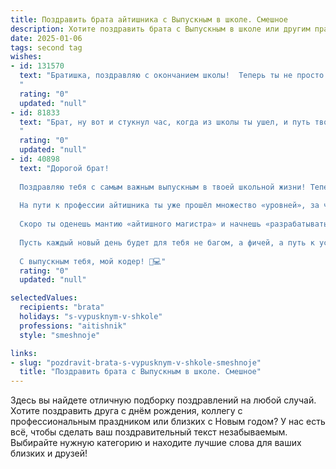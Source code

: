 ```yaml
---
title: Поздравить брата айтишника с Выпускным в школе. Смешное
description: Хотите поздравить брата с Выпускным в школе или другим праздником? Наш ИИ создаст незабываемое поздравление, а вы обязательно выделитесь среди других.  
date: 2025-01-06
tags: second tag
wishes:
- id: 131570
  text: "Братишка, поздравляю с окончанием школы!  Теперь ты не просто школьник, а почти настоящий айтишник – осталось только научиться спать меньше 8 часов в сутки и питаться одной лапшой быстрого приготовления.  Желаю тебе карьеры круче, чем у Билла Гейтса, багов поменьше, а зарплаты побольше! Пусть твой код всегда работает идеально (ну, почти всегда), а жизнь будет наполнена только  успехами и  весёлыми  багами!
  "
  rating: "0"
  updated: "null"
- id: 81833
  text: "Брат, ну вот и стукнул час, когда из школы ты ушел, и путь твой в мир большой открылся, а перед тобой - не учебник, а монитор! Поздравляю тебя с выходом в свет! Но помни, что \"айтишник\" - это не просто профессия, а стиль жизни, где кофе - главный напиток, а бессонные ночи - норма. Главное, чтобы не перепутать клавиатуру с клавиатурой. ;)
  "
  rating: "0"
  updated: "null"
- id: 40898
  text: "Дорогой брат!
  
  Поздравляю тебя с самым важным выпускным в твоей школьной жизни! Теперь, когда ты с гордостью держишь в руках аттестат, помни: это всего лишь одна из версий твоего будущего кода, и не забудь его обновлять!
  
  На пути к профессии айтишника ты уже прошёл множество «уровней», за что тебя можно смело напичкать звездами в «рейтинге знаний». Помни, что даже в мире программирования важно иногда оставлять место для ошибок — ведь без них не бывают классных шуток и интересных дебатов.
  
  Скоро ты оденешь мантию «айтишного магистра» и начнешь «разрабатывать» свою жизнь с нуля. Не забывай, что даже самые мощные алгоритмы иногда нуждаются в перезагрузке, так что выделяй время на отдых и забаву!
  
  Пусть каждый новый день будет для тебя не багом, а фичей, а путь к успеху — только «постоянной» переменной! Вперёд, к новым достижениям и, конечно же, к большим шашлыкам с друзьями!
  
  С выпускным тебя, мой кодер! 🎉💻"
  rating: "0"
  updated: "null"

selectedValues:
  recipients: "brata"
  holidays: "s-vypusknym-v-shkole"
  professions: "aitishnik"
  style: "smeshnoje"

links:
- slug: "pozdravit-brata-s-vypusknym-v-shkole-smeshnoje"
  title: "Поздравить брата с Выпускным в школе. Смешное"
---
```


Здесь вы найдете отличную подборку поздравлений на любой случай.
Хотите поздравить друга с днём рождения, коллегу с профессиональным праздником или близких с Новым годом? У нас есть всё, чтобы сделать ваш поздравительный текст незабываемым. Выбирайте нужную категорию и находите лучшие слова для ваших близких и друзей!
